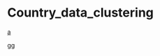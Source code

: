 # Country_data_clustering

[a](file://C:/Users/diego/OneDrive/Desktop/DS/Unsupervised_learning_country_data/features_and_labels_plot_interactive_dbscan.html)



gg
